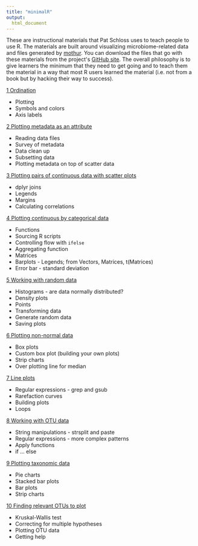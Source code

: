 ```yaml
---
title: "minimalR"
output:
  html_document
---
```


These are instructional materials that Pat Schloss uses to teach people to use R. The materials are built around visualizing microbiome-related data and files generated by [mothur](https://www.mothur.org). You can download the files that go with these materials from the project's [GitHub site](https://github.com/riffomonas/minimalR/releases/latest). The overall philosophy is to give learners the minimum that they need to get going and to teach them the material in a way that most R users learned the material (i.e. not from a book but by hacking their way to success).

[1	Ordination](01_scatter_plot.html)

* Plotting
* Symbols and colors
* Axis labels

[2	Plotting metadata as an attribute](02_data_frames.html)

* Reading data files
* Survey of metadata
* Data clean up
* Subsetting data
* Plotting metadata on top of scatter data

[3	Plotting pairs of continuous data with scatter plots](03_combining_data_frames.html)

* dplyr joins
* Legends
* Margins
* Calculating correlations

[4	Plotting continuous by categorical data](04_aggregating_data.html)

* Functions
* Sourcing R scripts
* Controlling flow with `ifelse`
* Aggregating function
* Matrices
* Barplots - Legends; from Vectors, Matrices, t(Matrices)
* Error bar - standard deviation

[5 Working with random data](05_random_data.html)

* Histograms - are data normally distributed?
* Density plots
* Points
* Transforming data
* Generate random data
* Saving plots

[6	Plotting non-normal data](06_non-normal_data.html)

* Box plots
* Custom box plot (building your own plots)
*	Strip charts
* Over plotting line for median

[7	Line plots](07_line_plots.html)

* Regular expressions - grep and gsub
* Rarefaction curves
* Building plots
* Loops

[8 Working with OTU data](08_otu_data.html)

* String manipulations - strsplit and paste
* Regular expressions - more complex patterns
* Apply functions
* if ... else

[9	Plotting taxonomic data](09_plotting_otu_data.html)

* Pie charts
* Stacked bar plots
* Bar plots
* Strip charts

[10	Finding relevant OTUs to plot](10_finding_relevant_otus.html)

* Kruskal-Wallis test
* Correcting for multiple hypotheses
* Plotting OTU data
* Getting help
